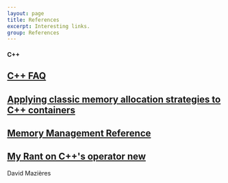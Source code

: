 ```yaml
---
layout: page
title: References
excerpt: Interesting links.
group: References
---
```


#### C++

<article class="summary">
<a href="http://www.parashift.com/c++-faq/" target="_blank"><h1>C++ FAQ</h1></a>
</article>

<article class="summary">
<a href="http://www.drivehq.com/web/igaztanaga/allocplus/" target="_blank"><h1>Applying classic memory allocation strategies to C++ containers</h1></a>
</article>

<article class="summary">
<a href="http://www.memorymanagement.org/mmref/index.html#mmref-intro" target="_blank"><h1>Memory Management Reference</h1></a>
</article>

<article class="summary">
<a href="http://www.scs.stanford.edu/~dm/home/papers/c++-new.html" target="_blank"><h1>My Rant on C++'s operator new</h1></a>
<p>David Mazières</p>
</article>
